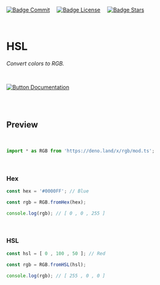 
<br>

[![Badge Commit]][GitHub]   
[![Badge License]][License]   
[![Badge Stars]][GitHub]

<br>

# HSL

*Convert colors to RGB.*

<br>

[![Button Documentation]][GitHub]

<br>
<br>

## Preview

<br>

```js
import * as RGB from 'https://deno.land/x/rgb/mod.ts';
```

</div>

<br>

### Hex

```js
const hex = '#0000FF'; // Blue

const rgb = RGB.fromHex(hex);

console.log(rgb); // [ 0 , 0 , 255 ]
```

<br>

### HSL

```js
const hsl = [ 0 , 100 , 50 ]; // Red

const rgb = RGB.fromHSL(hsl);

console.log(rgb); // [ 255 , 0 , 0 ]
```

<br>


<!----------------------------------------------------------------------------->

[Examples]: https://github.com/OmegaTools/RGB/tree/main/Examples
[License]: https://github.com/OmegaTools/RGB/blob/main/LICENSE
[GitHub]: https://github.com/OmegaTools/RGB


<!---------------------------------[ Badges ]---------------------------------->

[Badge License]: https://img.shields.io/badge/License-AGPL3-015d93.svg?style=for-the-badge&labelColor=blue
[Badge Stars]: https://img.shields.io/github/stars/OmegaTools/RGB?style=for-the-badge&logoColor=white&logo=Trustpilot&labelColor=FF66AA&color=cf538b
[Badge Commit]: https://img.shields.io/github/last-commit/OmegaTools/RGB?style=for-the-badge&logoColor=white&logo=Git&labelColor=64bc4b&color=539a3e


<!---------------------------------[ Buttons ]--------------------------------->

[Button Documentation]: https://img.shields.io/badge/Documentation-blue?style=for-the-badge&logoColor=white&logo=BookStack
